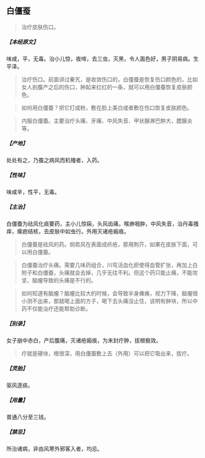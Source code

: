 ## 白僵蚕

> 治疗皮肤伤口。

##### 【本经原文】
味咸，平，无毒。治小儿惊，夜啼，去三虫，灭黑，令人面色好，男子阴易病。生平泽。

> 治疗伤口。前面讲过秦艽，是收敛伤口的，白僵蚕是恢复伤口颜色的，比如女人剖腹产之后的伤口，肿起来红红的一条，就可以用白僵蚕恢复皮肤颜色。

> 如何用白僵蚕？把它打成粉，敷在脸上美白或者敷在伤口恢复皮肤颜色。

> 内服白僵蚕。主要治疗头痛、牙痛、中风失音、甲状腺淋巴肿大，腮腺炎等。

##### 【产地】
处处有之，乃蚕之病风而机殭者，入药。
##### 【性味】
味咸辛，性平，无毒。
##### 【主治】
白僵蚕为祛风化痰要药，主小儿惊痫，头风齿痛，喉痹咽肿，中风失音，治丹毒搔痒，瘰疬结核，去皮肤中如虫行。外用灭诸疮瘢痕。

> 白僵蚕是祛风的药。倘若风在表面成疥疮，那用荆芥，如果在皮肤下面，可以用白僵蚕。

> 白僵蚕治疗头痛。需要几味药组合，川穹活血化瘀使得血管扩张，再加上白附子和白僵蚕，头痛就会去掉，几乎无往不利。但这个药只能止痛，不能攻坚，脑瘤导致的头痛是不行的。

> 如何知道有脑瘤？脑瘤比较大的时候，会导致半身瘫痪，视力下降，脑瘤很小测不出来，那就喝上面的方子，喝下去头痛没止住，说明有肿块，所以中药不仅能治疗还能帮助诊断。

##### 【别录】
女子崩中赤白，产后腹痛，灭诸疮瘢痕，为末封疔肿，拔根极效。

> 疔就是硬块，根很深，用白僵蚕敷上去（外用）可以把它吸出来，拔疔。

##### 【灵胎】
驱风逐痰。
##### 【用量】
普通八分至三钱。
##### 【禁忌】
所治诸病，非由风寒外邪客入者，均忌。